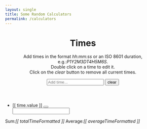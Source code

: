 ```yaml
---
layout: single
title: Some Random Calculators
permalink: /calculators
---
```


<div class="calculator" id="time-calculator">
    <header class="header">
        <h1>Times</h1>
        <p class="explanation">Add times in the format <em>hh:mm:ss</em> 
        or an ISO 8601 duration, e.g.:<em>P1Y2M3DT4H5M6S</em>.
        <br>Double click on a time to edit it.
        <br>Click on the <em>clear</em> button to remove all current times.</p>
        <div class="form">
            <input
                class="new-value"
                autocomplete="off"
                placeholder="Add time..."
                v-model="newTime"
                v-on:keyup.enter="addTime"
            />
            <button class="btn btn--info btn--large" v-on:click="clearTimes">
                <i class="fas fa-trash"></i><span>clear</span>
                </button>
        </div>
    </header>
    <section class="main" v-show="times.length" v-cloak>
        <ul class="values-list">
            <li
                v-for="time in times"
                class="time"
                v-bind:key="time.id"
                v-bind:class="{ editing: time == editedTime }"
            >
                <div class="view">
                    <label v-on:dblclick="editTime(time)">[[ time.value ]]</label>
                    <button class="destroy" v-on:click="removeTime(time)"></button>
                </div>
                <input
                    class="edit"
                    type="text"
                    v-model="time.value"
                    v-time-focus="time == editedTime"
                    v-on:blur="doneEdit(time)"
                    v-on:keyup.enter="doneEdit(time)"
                    v-on:keyup.esc="cancelEdit(time)"
                />
            </li>
        </ul>
    </section>
    <section class="results">
        <label v-on:click="changeTotalTimeRender()">Sum:<em>[[ totalTimeFormatted ]]</em></label>
        <label v-on:click="changeAverageTimeRender()">Average:<em>[[ averageTimeFormatted ]]</em></label>
    </section>
</div>

<script src="https://cdnjs.cloudflare.com/ajax/libs/moment.js/2.27.0/moment.min.js"></script>
<script src="/assets/js/dist/moment-duration-format.js"></script>
<script src="https://cdn.jsdelivr.net/npm/vue/dist/vue.js"></script>
# <script src="https://cdn.jsdelivr.net/npm/vue"></script>
<script src="/assets/js/calculators.js"></script>
    